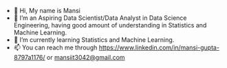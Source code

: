 - 👋 Hi, My name is Mansi
- 👀 I’m an Aspiring Data Scientist/Data Analyst in Data Science Engineering, having good amount of understanding in Statistics and Machine Learning.
- 🌱 I’m currently learning Statistics and Machine Learning. 
- 📫 You can reach me through https://www.linkedin.com/in/mansi-gupta-8797a1176/ or mansiit3042@gmail.com

<!---
mansiit3042/mansiit3042 is a ✨ special ✨ repository.
--->

